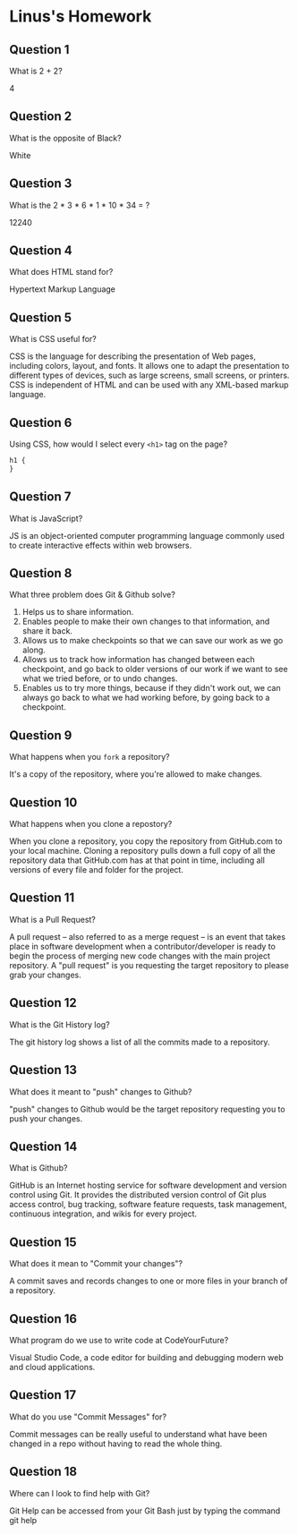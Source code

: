 # Linus's Homework

## Question 1

What is 2 + 2?

4

## Question 2

What is the opposite of Black?

White

## Question 3

What is the 2 * 3 * 6 * 1 * 10 * 34 = ?

12240

## Question 4

What does HTML stand for?

Hypertext Markup Language

## Question 5

What is CSS useful for?

CSS is the language for describing the presentation of Web pages, including colors, layout, and fonts. It allows one to adapt the presentation to different types of devices, such as large screens, small screens, or printers. CSS is independent of HTML and can be used with any XML-based markup language.

## Question 6

Using CSS, how would I select every `<h1>` tag on the page?

```css
h1 {
}
```

## Question 7

What is JavaScript?

JS is an object-oriented computer programming language commonly used to create interactive effects within web browsers.

## Question 8

What three problem does Git & Github solve?

1. Helps us to share information.
2. Enables people to make their own changes to that information, and share it back.
3. Allows us to make checkpoints so that we can save our work as we go along.
4. Allows us to track how information has changed between each checkpoint, and go back to older versions of our work if we want to see what we tried before, or to undo changes.
5. Enables us to try more things, because if they didn't work out, we can always go back to what we had working before, by going back to a checkpoint.

## Question 9

What happens when you `fork` a repository?

It's a copy of the repository, where you're allowed to make changes.

## Question 10

What happens when you clone a repostory?

When you clone a repository, you copy the repository from GitHub.com to your local machine. Cloning a repository pulls down a full copy of all the repository data that GitHub.com has at that point in time, including all versions of every file and folder for the project.

## Question 11

What is a Pull Request?

A pull request – also referred to as a merge request – is an event that takes place in software development when a contributor/developer is ready to begin the process of merging new code changes with the main project repository.
A "pull request" is you requesting the target repository to please grab your changes.

## Question 12

What is the Git History log?

The git history log shows a list of all the commits made to a repository.

## Question 13

What does it meant to "push" changes to Github?

"push" changes to Github would be the target repository requesting you to push your changes.

## Question 14

What is Github?

GitHub is an Internet hosting service for software development and version control using Git. It provides the distributed version control of Git plus access control, bug tracking, software feature requests, task management, continuous integration, and wikis for every project.

## Question 15

What does it mean to "Commit your changes"?

A commit saves and records changes to one or more files in your branch of a repository.

## Question 16

What program do we use to write code at CodeYourFuture?

Visual Studio Code, a code editor for building and debugging modern web and cloud applications.

## Question 17

What do you use "Commit Messages" for?

Commit messages can be really useful to understand what have been changed in a repo without having to read the whole thing.

## Question 18

Where can I look to find help with Git?

Git Help can be accessed from your Git Bash just by typing the command git help
